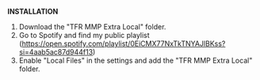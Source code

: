 **INSTALLATION**
1. Download the "TFR MMP Extra Local" folder.
2. Go to Spotify and find my public playlist (https://open.spotify.com/playlist/0EiCMX77NxTkTNYAJlBKss?si=4aab5ac87d944f13)
3. Enable "Local Files" in the settings and add the "TFR MMP Extra Local" folder.
